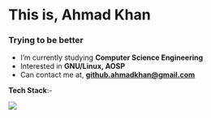 <h1 align="left">This is, Ahmad Khan</h1>
<h3 align="left">Trying to be better</h3>

- I’m currently studying **Computer Science Engineering**
- Interested in **GNU/Linux, AOSP**
- Can contact me at, **github.ahmadkhan@gmail.com**

  
**Tech Stack**:-
<p align="left">
  <a href="https://skillicons.dev">
    <img src="https://skillicons.dev/icons?i=cpp,git,github,html,java,linux,mysql,python" />
  </a>
</p>
